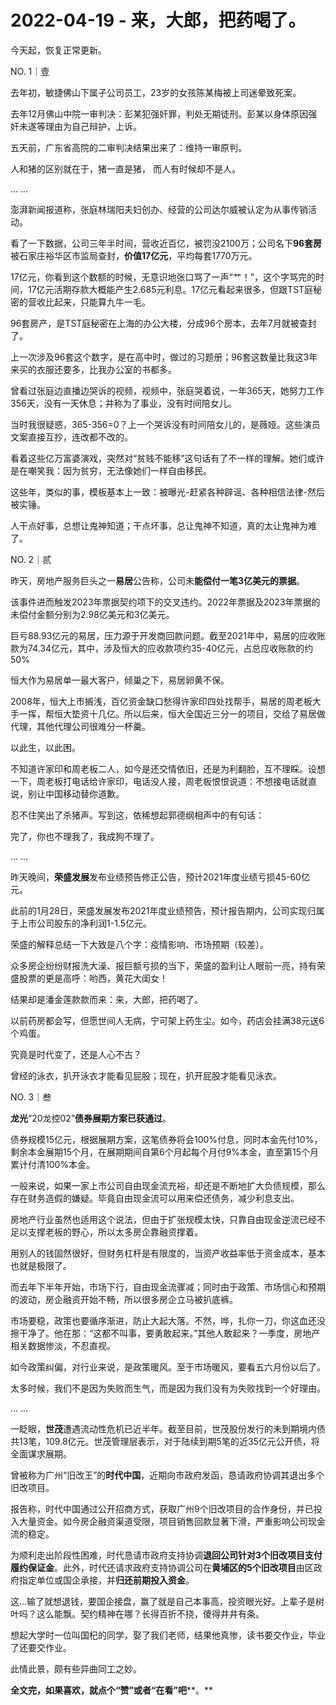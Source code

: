# 2022-04-19 - 来，大郎，把药喝了。

今天起，恢复正常更新。

NO. 1｜壹

去年初，敏捷佛山下属子公司员工，23岁的女孩陈某梅被上司迷晕致死案。

去年12月佛山中院一审判决：彭某犯强奸罪，判处无期徒刑。彭某以身体原因强奸未遂等理由为自己辩护，上诉。

五天前，广东省高院的二审判决结果出来了：维持一审原判。

人和猪的区别就在于，猪一直是猪， 而人有时候却不是人。

... ...

澎湃新闻报道称，张庭林瑞阳夫妇创办、经营的公司达尔威被认定为从事传销活动。

看了一下数据，公司三年半时间，营收近百亿，被罚没2100万；公司名下**96套房**被石家庄裕华区市监局查封，**价值17亿元**，平均每套1770万元。

17亿元，你看到这个数额的时候，无意识地张口骂了一声“艹！”，这个字骂完的时间，17亿元活期存款大概能产生2.685元利息。17亿元看起来很多，但跟TST庭秘密的营收比起来，只能算九牛一毛。

96套房产，是TST庭秘密在上海的办公大楼，分成96个房本，去年7月就被查封了。

上一次涉及96套这个数字，是在高中时，做过的习题册；96套这数量比我这3年来买的衣服还要多，比我办公室的书都多。

曾看过张庭边直播边哭诉的视频，视频中，张庭哭着说，一年365天，她努力工作356天，没有一天休息；并称为了事业，没有时间陪女儿。

当时我很疑惑，365-356=0？上一个哭诉没有时间陪女儿的，是薇娅。这些演员文案直接互抄，连改都不改的。

看着这些亿万富婆演戏，突然对“贫贱不能移”这句话有了不一样的理解。她们或许是在嘲笑我：因为贫穷，无法像她们一样自由移民。

这些年，类似的事，模板基本上一致：被曝光-赶紧各种辟谣、各种相信法律-然后被实锤。

人干点好事，总想让鬼神知道；干点坏事，总让鬼神不知道，真的太让鬼神为难了。

NO. 2｜贰

昨天，房地产服务巨头之一**易居**公告称，公司未**能偿付一笔3亿美元的票据**。

该事件进而触发2023年票据契约项下的交叉违约。2022年票据及2023年票据的未偿付金额分别为2.98亿美元和3亿美元。

巨亏88.93亿元的易居，压力源于开发商回款问题。截至2021年中，易居的应收账款为74.34亿元，其中，涉及恒大的应收款项约35-40亿元，占总应收账款的约50%

恒大作为易居单一最大客户，倾巢之下，易居卵黄不保。

2008年，恒大上市搁浅，百亿资金缺口愁得许家印四处找帮手，易居的周老板大手一挥，帮恒大垫资十几亿。所以后来，恒大全国近三分一的项目，交给了易居做代理，其他代理公司很难分一杯羹。

以此生，以此困。

不知道许家印和周老板二人，如今是还交情依旧，还是为利翻脸，互不理睬。设想一下，周老板打电话给许家印，电话没人接，周老板恨恨说道：不想接电话就直说，别让中国移动替你道歉。

忍不住笑出了杀猪声。写到这，依稀想起郭德纲相声中的有句话：

完了，你也不理我了，我成狗不理了。

... ...

昨天晚间，**荣盛发展**发布业绩预告修正公告，预计2021年度业绩亏损45-60亿元。

此前的1月28日，荣盛发展发布2021年度业绩预告，预计报告期内，公司实现归属于上市公司股东的净利润1-1.5亿元。

荣盛的解释总结一下大致是八个字：疫情影响、市场预期（较差）。

众多房企纷纷财报洗大澡、报巨额亏损的当下，荣盛的盈利让人眼前一亮，持有荣盛股票的更是高呼：哟西，黄花大闺女！

结果却是潘金莲款款而来：来，大郎，把药喝了。

以前药房都会写，但愿世间人无病，宁可架上药生尘。如今，药店会挂满38元送6个鸡蛋。

究竟是时代变了，还是人心不古？

曾经的泳衣，扒开泳衣才能看见屁股；现在，扒开屁股才能看见泳衣。

NO. 3｜叁

**龙光**“20龙控02”**债券展期方案已获通过**。

债券规模15亿元，根据展期方案，这笔债券将会100%付息，同时本金先付10%，剩余本金展期15个月，在展期期间自第6个月起每个月付9%本金，直至第15个月累计付清100%本金。

一般来说，如果一家上市公司自由现金流充裕，却还是不断地扩大负债规模，那么存在财务造假的嫌疑。毕竟自由现金流可以用来偿还债务，减少利息支出。

房地产行业虽然也适用这个说法，但由于扩张规模太快，只靠自由现金逆流已经不足以支撑老板的野心，所以太多房企靠融资撑着。

用别人的钱固然很好，但财务杠杆是有限度的，当资产收益率低于资金成本，基本也就是极限了。

而去年下半年开始，市场下行，自由现金流骤减；同时由于政策、市场信心和预期的波动，房企融资开始不畅，所以很多房企立马被扒底裤。

市场要稳，政策也要循序渐进，防止大起大落。不然，哗，扎你一刀，你这血还没擦干净了。他在那：“这都不叫事，要勇敢起来。”其他人敢起来？一季度，房地产相关数据惨淡，不忍直视。

如今政策纠偏，对行业来说，是政策暖风。至于市场暖风，要看五六月份以后了。

太多时候，我们不是因为失败而生气，而是因为我们没有为失败找到一个好理由。

... ...

一眨眼，**世茂**遭遇流动性危机已近半年。截至目前，世茂股份发行的未到期境内债共13笔，109.8亿元。世茂管理层表示，对于陆续到期5笔的近35亿元公开债，将全面谋求展期。

曾被称为广州“旧改王”的**时代中国**，近期向市政府发函，恳请政府协调其退出多个旧改项目。

报告称，时代中国通过公开招商方式，获取广州9个旧改项目的合作身份，并已投入大量资金。如今房企融资渠道受限，项目销售回款显著下滑，严重影响公司现金流的稳定。

为顺利走出阶段性困难，时代恳请市政府支持协调**退回公司针对3个旧改项目支付履约保证金**。此外，时代还请求政府支持协调公司在**黄埔区的5个旧改项目**由区政府指定单位或国企承接，并**归还前期投入资金**。

这...输了就想退钱，要国企接盘，赢了就是自己本事高，投资眼光好。上辈子是树叶吗？这么能飘。契约精神在哪？长得百折不挠，傻得井井有条。

想起大学时一位叫国杞的同学，娶了我们老师，结果他真惨，读书要交作业，毕业了还要交作业。

此情此景，颇有些异曲同工之妙。

**全文完，如果喜欢，就点个“赞”或者“在看”吧****。**